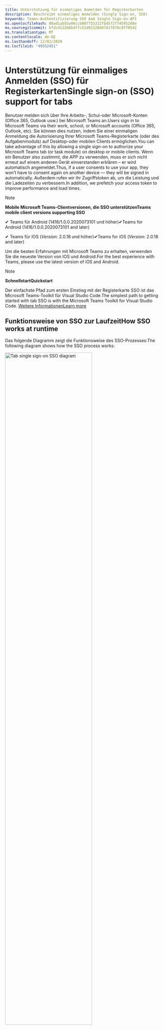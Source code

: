 ```yaml
---
title: Unterstützung für einmaliges Anmelden für Registerkarten
description: Beschreibt einmaliges Anmelden (Single Sign-on, SSO)
keywords: Teams-Authentifizierung SSO Aad Single Sign-on-API
ms.openlocfilehash: 08ad1ab55a06ccb887755322fbd572f745952d8e
ms.sourcegitcommit: bfdcd122b6b4ffc52d92320d4741f870c07f0542
ms.translationtype: MT
ms.contentlocale: de-DE
ms.lasthandoff: 12/02/2020
ms.locfileid: "49552451"
---
```

# <a name="single-sign-on-sso-support-for-tabs"></a><span data-ttu-id="1cdfc-104">Unterstützung für einmaliges Anmelden (SSO) für Registerkarten</span><span class="sxs-lookup"><span data-stu-id="1cdfc-104">Single sign-on (SSO) support for tabs</span></span>

<span data-ttu-id="1cdfc-105">Benutzer melden sich über Ihre Arbeits-, Schul-oder Microsoft-Konten (Office 365, Outlook usw.) bei Microsoft Teams an.</span><span class="sxs-lookup"><span data-stu-id="1cdfc-105">Users sign in to Microsoft Teams via their work, school, or Microsoft accounts (Office 365, Outlook, etc).</span></span> <span data-ttu-id="1cdfc-106">Sie können dies nutzen, indem Sie einer einmaligen Anmeldung die Autorisierung Ihrer Microsoft Teams-Registerkarte (oder des Aufgabenmoduls) auf Desktop-oder mobilen Clients ermöglichen.</span><span class="sxs-lookup"><span data-stu-id="1cdfc-106">You can take advantage of this by allowing a single sign-on to authorize your Microsoft Teams tab (or task module) on desktop or mobile clients.</span></span> <span data-ttu-id="1cdfc-107">Wenn ein Benutzer also zustimmt, die APP zu verwenden, muss er sich nicht erneut auf einem anderen Gerät einverstanden erklären – er wird automatisch angemeldet.</span><span class="sxs-lookup"><span data-stu-id="1cdfc-107">Thus, if a user consents to use your app, they won’t have to consent again on another device — they will be signed in automatically.</span></span> <span data-ttu-id="1cdfc-108">Außerdem rufen wir ihr Zugriffstoken ab, um die Leistung und die Ladezeiten zu verbessern.</span><span class="sxs-lookup"><span data-stu-id="1cdfc-108">In addition, we prefetch your access token to improve performance and load times.</span></span>

>[!NOTE]
> <span data-ttu-id="1cdfc-109">**Mobile Microsoft Teams-Clientversionen, die SSO unterstützen**</span><span class="sxs-lookup"><span data-stu-id="1cdfc-109">**Teams mobile client versions supporting SSO**</span></span>  
>
> <span data-ttu-id="1cdfc-110">✔ Teams für Android (1416/1.0.0.2020073101 und höher)</span><span class="sxs-lookup"><span data-stu-id="1cdfc-110">✔Teams for Android (1416/1.0.0.2020073101 and later)</span></span>
>
> <span data-ttu-id="1cdfc-111">✔ Teams für IOS (_Version_: 2.0.18 und höher)</span><span class="sxs-lookup"><span data-stu-id="1cdfc-111">✔Teams for iOS (_Version_: 2.0.18 and later)</span></span>  
>
> <span data-ttu-id="1cdfc-112">Um die besten Erfahrungen mit Microsoft Teams zu erhalten, verwenden Sie die neueste Version von IOS und Android.</span><span class="sxs-lookup"><span data-stu-id="1cdfc-112">For the best experience with Teams, please use the latest version of iOS and Android.</span></span>

>[!NOTE]
> <span data-ttu-id="1cdfc-113">**Schnellstart**</span><span class="sxs-lookup"><span data-stu-id="1cdfc-113">**Quickstart**</span></span>  
>
> <span data-ttu-id="1cdfc-114">Der einfachste Pfad zum ersten Einstieg mit der Registerkarte SSO ist das Microsoft Teams-Toolkit für Visual Studio Code.</span><span class="sxs-lookup"><span data-stu-id="1cdfc-114">The simplest path to getting started with tab SSO is with the Microsoft Teams Toolkit for Visual Studio Code.</span></span> [<span data-ttu-id="1cdfc-115">Weitere Informationen</span><span class="sxs-lookup"><span data-stu-id="1cdfc-115">Learn more</span></span>](../../../toolkit/visual-studio-code-tab-sso.md)


## <a name="how-sso-works-at-runtime"></a><span data-ttu-id="1cdfc-116">Funktionsweise von SSO zur Laufzeit</span><span class="sxs-lookup"><span data-stu-id="1cdfc-116">How SSO works at runtime</span></span>

<span data-ttu-id="1cdfc-117">Das folgende Diagramm zeigt die Funktionsweise des SSO-Prozesses:</span><span class="sxs-lookup"><span data-stu-id="1cdfc-117">The following diagram shows how the SSO process works:</span></span>

<!-- markdownlint-disable MD033 -->
<img src="~/assets/images/tabs/tabs-sso-diagram.png" alt="Tab single sign-on SSO diagram" width="75%"/>

1. <span data-ttu-id="1cdfc-118">Auf der Registerkarte wird ein JavaScript-Aufruf ausgeführt `getAuthToken()` .</span><span class="sxs-lookup"><span data-stu-id="1cdfc-118">In the tab, a JavaScript call is made to `getAuthToken()`.</span></span> <span data-ttu-id="1cdfc-119">Dadurch wird Microsoft Teams mitgeteilt, ein Authentifizierungstoken für die Registerkarten Anwendung zu erhalten.</span><span class="sxs-lookup"><span data-stu-id="1cdfc-119">This tells Teams to obtain an authentication token for the tab application.</span></span>
2. <span data-ttu-id="1cdfc-120">Wenn der aktuelle Benutzer die Tab-Anwendung zum ersten Mal verwendet hat, wird eine Anforderungs Aufforderung zur Zustimmung (sofern Zustimmung erforderlich ist) oder zur Behandlung der Step-up-Authentifizierung (beispielsweise zweistufige Authentifizierung) angezeigt.</span><span class="sxs-lookup"><span data-stu-id="1cdfc-120">If this is the first time the current user has used your tab application, there will be a request prompt to consent (if consent is required) or to handle step-up authentication (such as two-factor authentication).</span></span>
3. <span data-ttu-id="1cdfc-121">Teams fordert das Registerkarten-Anwendungs Token vom Azure AD Endpunkt für den aktuellen Benutzer an.</span><span class="sxs-lookup"><span data-stu-id="1cdfc-121">Teams requests the tab application token from the Azure AD endpoint for the current user.</span></span>
4. <span data-ttu-id="1cdfc-122">Azure AD sendet das Registerkarten-Anwendungs Token an die Teams-Anwendung.</span><span class="sxs-lookup"><span data-stu-id="1cdfc-122">Azure AD sends the tab application token to the Teams application.</span></span>
5. <span data-ttu-id="1cdfc-123">Teams sendet das Registerkarten-Anwendungs Token als Teil des result-Objekts, das vom Aufruf zurückgegeben wird, an die Registerkarte `getAuthToken()` .</span><span class="sxs-lookup"><span data-stu-id="1cdfc-123">Teams sends the tab application token to the tab as part of the result object returned by the `getAuthToken()` call.</span></span>
6. <span data-ttu-id="1cdfc-124">Das Token wird in der Tab-Anwendung über JavaScript analysiert, um die benötigten Informationen wie die e-Mail-Adresse des Benutzers zu extrahieren.</span><span class="sxs-lookup"><span data-stu-id="1cdfc-124">The token will be parsed in the tab application, via JavaScript, to extract the needed information, such as the user's email address.</span></span>

> [!NOTE]
> <span data-ttu-id="1cdfc-125">Die `getAuthToken()` gilt nur für Zustimmung zu einer begrenzten Gruppe von APIs auf Benutzerebene (e-Mail, Profil, offline_access und OpenID) und nicht für weitere Microsoft Graph-Bereiche wie `User.Read` oder `Mail.Read` .</span><span class="sxs-lookup"><span data-stu-id="1cdfc-125">The `getAuthToken()` is only valid for consenting to a limited set of user-level APIs — email, profile, offline_access and OpenId — and not for further Microsoft Graph scopes such as `User.Read` or `Mail.Read`.</span></span> <span data-ttu-id="1cdfc-126">In unserem Abschnitt am Ende dieses Dokuments finden Sie Empfohlene Problemumgehungen, wenn Sie [zusätzliche Diagrammbereiche](#apps-that-require-additional-microsoft-graph-scopes)benötigen.</span><span class="sxs-lookup"><span data-stu-id="1cdfc-126">See our section at the end of this document for suggested workarounds if you require [additional Graph scopes](#apps-that-require-additional-microsoft-graph-scopes).</span></span>

<span data-ttu-id="1cdfc-127">Die SSO-API funktioniert auch in [Aufgaben Modulen](../../../task-modules-and-cards/what-are-task-modules.md) , in denen Webinhalte eingebettet werden.</span><span class="sxs-lookup"><span data-stu-id="1cdfc-127">The SSO API will also work in [Task Modules](../../../task-modules-and-cards/what-are-task-modules.md) that embed web content.</span></span>

## <a name="develop-an-sso-microsoft-teams-tab"></a><span data-ttu-id="1cdfc-128">Entwickeln einer SSO-Microsoft Teams-Registerkarte</span><span class="sxs-lookup"><span data-stu-id="1cdfc-128">Develop an SSO Microsoft Teams tab</span></span>

<span data-ttu-id="1cdfc-129">In diesem Abschnitt werden die Aufgaben im Zusammenhang mit dem Erstellen einer Registerkarte Teams beschrieben, die SSO verwendet.</span><span class="sxs-lookup"><span data-stu-id="1cdfc-129">This section describes the tasks involved in creating a Teams tab that uses SSO.</span></span> <span data-ttu-id="1cdfc-130">Diese Aufgaben werden hier beschrieben, sind sprach-und Framework-Agnostiker.</span><span class="sxs-lookup"><span data-stu-id="1cdfc-130">These tasks are described here are language- and framework-agnostic.</span></span>

### <a name="1-create-your-azure-active-directory-azure-ad-application"></a><span data-ttu-id="1cdfc-131">1. Erstellen Ihrer Azure Active Directory (Azure AD)-Anwendung</span><span class="sxs-lookup"><span data-stu-id="1cdfc-131">1. Create your Azure Active Directory (Azure AD) application</span></span>

#### <a name="registering-your-application-in-theazure-ad-portal-overview"></a><span data-ttu-id="1cdfc-132">Registrieren der Anwendung in der Übersicht über das[Azure AD Portal](https://azure.microsoft.com/features/azure-portal/) :</span><span class="sxs-lookup"><span data-stu-id="1cdfc-132">Registering your application in the[Azure AD portal](https://azure.microsoft.com/features/azure-portal/) overview:</span></span>

1. <span data-ttu-id="1cdfc-133">Rufen Sie Ihre [Azure AD-Anwendungs-ID](/azure/active-directory/develop/howto-create-service-principal-portal#get-values-for-signing-in)ab.</span><span class="sxs-lookup"><span data-stu-id="1cdfc-133">Get your [Azure AD Application ID](/azure/active-directory/develop/howto-create-service-principal-portal#get-values-for-signing-in).</span></span>
2. <span data-ttu-id="1cdfc-134">Geben Sie die Berechtigungen an, die Ihre Anwendung für den Azure AD-Endpunkt und optional für Microsoft Graph benötigt.</span><span class="sxs-lookup"><span data-stu-id="1cdfc-134">Specify the permissions that your application needs for the Azure AD endpoint and, optionally, Microsoft Graph.</span></span>
3. <span data-ttu-id="1cdfc-135">[Erteilen von Berechtigungen](/azure/active-directory/develop/howto-create-service-principal-portal#configure-access-policies-on-resources) für Desktop-, Webanwendungen und Mobile Microsoft Teams-Anwendungen</span><span class="sxs-lookup"><span data-stu-id="1cdfc-135">[Grant permissions](/azure/active-directory/develop/howto-create-service-principal-portal#configure-access-policies-on-resources) for Teams desktop, web, and mobile applications.</span></span>
4. <span data-ttu-id="1cdfc-136">Vorautorisieren von Teams durch Auswählen der Schaltfläche **Bereich hinzufügen** und Eingeben des `access_as_user` **Bereichsnamens** in das geöffnete Fenster.</span><span class="sxs-lookup"><span data-stu-id="1cdfc-136">Pre-authorize Teams by selecting the **Add a scope** button and in the panel that opens, enter `access_as_user` as the **Scope name**.</span></span>

> [!NOTE]
> <span data-ttu-id="1cdfc-137">Es gibt einige wichtige Einschränkungen, die Sie beachten sollten:</span><span class="sxs-lookup"><span data-stu-id="1cdfc-137">There are some important restrictions you should be aware of:</span></span>
>
> * <span data-ttu-id="1cdfc-138">Wir unterstützen nur die Microsoft Graph-API-Berechtigungen auf Benutzerebene, also e-Mail, Profil, offline_access, OpenID.</span><span class="sxs-lookup"><span data-stu-id="1cdfc-138">We only support user-level Microsoft Graph API permissions, i.e., email, profile, offline_access, OpenId.</span></span> <span data-ttu-id="1cdfc-139">Wenn Sie Zugriff auf andere Microsoft Graph-Bereiche (wie `User.Read` oder) benötigen `Mail.Read` , lesen Sie unsere [empfohlene Problemumgehung](#apps-that-require-additional-microsoft-graph-scopes) am Ende dieser Dokumentation.</span><span class="sxs-lookup"><span data-stu-id="1cdfc-139">If you need access to other Microsoft Graph scopes (such as `User.Read` or `Mail.Read`), see our [recommended workaround](#apps-that-require-additional-microsoft-graph-scopes) at the end of this documentation.</span></span>
> * <span data-ttu-id="1cdfc-140">Es ist wichtig, dass der Domänenname Ihrer Anwendung mit dem Domänennamen identisch ist, den Sie für Ihre Azure AD Anwendung registriert haben.</span><span class="sxs-lookup"><span data-stu-id="1cdfc-140">It's important that your application's domain name is the same as the domain name you've registering for your Azure AD application.</span></span>
> * <span data-ttu-id="1cdfc-141">Wir unterstützen derzeit nicht mehrere Domänen pro app.</span><span class="sxs-lookup"><span data-stu-id="1cdfc-141">We don't currently support multiple domains per app.</span></span>
> * <span data-ttu-id="1cdfc-142">Anwendungen, die die Domäne verwenden, werden nicht unterstützt, `azurewebsites.net` da dies zu häufig ist und möglicherweise ein Sicherheitsrisiko darstellt.</span><span class="sxs-lookup"><span data-stu-id="1cdfc-142">We don't support applications that use the `azurewebsites.net` domain because it is too common and may be a security risk.</span></span> <span data-ttu-id="1cdfc-143">Wir versuchen jedoch aktiv, diese Einschränkung zu entfernen.</span><span class="sxs-lookup"><span data-stu-id="1cdfc-143">However, we're actively seeking to remove this restriction.</span></span>

#### <a name="registering-your-app-through-the-azure-active-directory-portal-in-depth"></a><span data-ttu-id="1cdfc-144">Ausführliches Registrieren Ihrer APP über das Azure Active Directory-Portal:</span><span class="sxs-lookup"><span data-stu-id="1cdfc-144">Registering your app through the Azure Active Directory portal in-depth:</span></span>

1. <span data-ttu-id="1cdfc-145">Registrieren Sie eine neue Anwendung im Portal [Azure Active Directory – App-Registrierung](https://go.microsoft.com/fwlink/?linkid=2083908) .</span><span class="sxs-lookup"><span data-stu-id="1cdfc-145">Register a new application in the [Azure Active Directory – App Registrations](https://go.microsoft.com/fwlink/?linkid=2083908) portal.</span></span>
2. <span data-ttu-id="1cdfc-146">Wählen Sie **neue Registrierung** aus, und legen Sie auf der *Seite Anwendung registrieren* folgende Werte fest:</span><span class="sxs-lookup"><span data-stu-id="1cdfc-146">Select **New Registration** and on the *register an application page*, set following values:</span></span>
    * <span data-ttu-id="1cdfc-147">Legen Sie den **Namen** auf Ihren APP-Namen fest.</span><span class="sxs-lookup"><span data-stu-id="1cdfc-147">Set **name** to your app name.</span></span>
    * <span data-ttu-id="1cdfc-148">Wählen Sie die **unterstützten Kontotypen** (jeder Kontotyp ist funktionsfähig) ¹</span><span class="sxs-lookup"><span data-stu-id="1cdfc-148">Choose the **supported account types** (any account type will work) ¹</span></span>
    * <span data-ttu-id="1cdfc-149">Lassen Sie **URI umleiten** leer.</span><span class="sxs-lookup"><span data-stu-id="1cdfc-149">Leave **Redirect URI** empty.</span></span>
    * <span data-ttu-id="1cdfc-150">Wählen Sie **Registrieren** aus.</span><span class="sxs-lookup"><span data-stu-id="1cdfc-150">Choose **Register**.</span></span>
3. <span data-ttu-id="1cdfc-151">Kopieren und speichern Sie auf der Übersichtsseite die **Anwendungs-ID (Client)**.</span><span class="sxs-lookup"><span data-stu-id="1cdfc-151">On the overview page, copy and save the **Application (client) ID**.</span></span> <span data-ttu-id="1cdfc-152">Sie benötigen Sie später beim Aktualisieren des Teams-Anwendungsmanifests.</span><span class="sxs-lookup"><span data-stu-id="1cdfc-152">You’ll need it later when updating your Teams application manifest.</span></span>
4. <span data-ttu-id="1cdfc-153">Wählen Sie unter **Verwalten** die Option **Eine API verfügbar machen** aus.</span><span class="sxs-lookup"><span data-stu-id="1cdfc-153">Under **Manage**, select **Expose an API**.</span></span> 
5. <span data-ttu-id="1cdfc-154">Wählen Sie den Link **festlegen** aus, um den Anwendungs-ID-URI in Form von zu generieren `api://{AppID}` .</span><span class="sxs-lookup"><span data-stu-id="1cdfc-154">Select the **Set** link to generate the Application ID URI in the form of `api://{AppID}`.</span></span> <span data-ttu-id="1cdfc-155">Fügen Sie den vollqualifizierten Domänennamen zwischen den doppelten Schrägstrichen und der GUID (mit einem Schrägstrich "/" am Ende hinzugefügt) ein.</span><span class="sxs-lookup"><span data-stu-id="1cdfc-155">Insert your fully qualified domain name (with a forward slash "/" appended to the end) between the double forward slashes and the GUID.</span></span> <span data-ttu-id="1cdfc-156">Die gesamte ID sollte die Form haben: `api://fully-qualified-domain-name.com/{AppID}` ²</span><span class="sxs-lookup"><span data-stu-id="1cdfc-156">The entire ID should have the form of: `api://fully-qualified-domain-name.com/{AppID}` ²</span></span>
    * <span data-ttu-id="1cdfc-157">Ex: `api://subdomain.example.com/00000000-0000-0000-0000-000000000000` .</span><span class="sxs-lookup"><span data-stu-id="1cdfc-157">ex: `api://subdomain.example.com/00000000-0000-0000-0000-000000000000`.</span></span>
    
    <span data-ttu-id="1cdfc-158">Der vollqualifizierte Domänenname ist der lesbare Domänenname, von dem Ihre APP bedient wird.</span><span class="sxs-lookup"><span data-stu-id="1cdfc-158">The fully qualified domain name is the human readable domain name from which your app is served.</span></span> <span data-ttu-id="1cdfc-159">Wenn Sie einen Tunnel Dienst wie ngrok verwenden, müssen Sie diesen Wert aktualisieren, sobald sich Ihre ngrok-Unterdomäne ändert.</span><span class="sxs-lookup"><span data-stu-id="1cdfc-159">If you are using a tunneling service such as ngrok, you will need to update     this value whenever your ngrok subdomain changes.</span></span> 
6. <span data-ttu-id="1cdfc-160">Wählen Sie die Schaltfläche **Bereich hinzufügen** aus.</span><span class="sxs-lookup"><span data-stu-id="1cdfc-160">Select the **Add a scope** button.</span></span> <span data-ttu-id="1cdfc-161">Geben Sie im Bereich, der geöffnet wird, `access_as_user` für **Bereichsname** ein.</span><span class="sxs-lookup"><span data-stu-id="1cdfc-161">In the panel that opens, enter `access_as_user` as the **Scope name**.</span></span>
7. <span data-ttu-id="1cdfc-162">Legen Sie fest **, wer einwilligen kann.**`Admins and users`</span><span class="sxs-lookup"><span data-stu-id="1cdfc-162">Set **Who can consent?** to `Admins and users`</span></span>
8. <span data-ttu-id="1cdfc-163">Füllen Sie die Felder für die Konfiguration der Administrator-und Benutzer Zustimmungs Ansagen mit Werten aus, die für den Bereich geeignet sind `access_as_user` :</span><span class="sxs-lookup"><span data-stu-id="1cdfc-163">Fill in the fields for configuring the admin and user consent prompts with values that are appropriate for the `access_as_user` scope:</span></span>
    * <span data-ttu-id="1cdfc-164">**Titel der Administrator Zustimmung:** Teams können auf das Profil des Benutzers zugreifen.</span><span class="sxs-lookup"><span data-stu-id="1cdfc-164">**Admin consent title:** Teams can access the user’s profile.</span></span>
    * <span data-ttu-id="1cdfc-165">**Administrator-Zustimmungs Beschreibung**: ermöglicht Teams das Aufrufen der webapin der App als aktueller Benutzer.</span><span class="sxs-lookup"><span data-stu-id="1cdfc-165">**Admin consent description**: Allows Teams to call the app’s web APIs as the current user.</span></span>
    * <span data-ttu-id="1cdfc-166">**Benutzer Zustimmungs Titel**: Teams können auf das Benutzerprofil zugreifen und Anforderungen im Namen des Benutzers stellen.</span><span class="sxs-lookup"><span data-stu-id="1cdfc-166">**User consent title**: Teams can access the user profile and make requests on the user's behalf.</span></span>
    * <span data-ttu-id="1cdfc-167">**Beschreibung der Benutzer Zustimmung:** Aktivieren Sie Teams, um APIs dieser APP mit denselben Rechten wie der Benutzer aufzurufen.</span><span class="sxs-lookup"><span data-stu-id="1cdfc-167">**User consent description:** Enable Teams to call this app’s APIs with the same rights as the user.</span></span>
9. <span data-ttu-id="1cdfc-168">Sicherstellen, dass der **Status** auf " **aktiviert** " festgelegt ist</span><span class="sxs-lookup"><span data-stu-id="1cdfc-168">Ensure that **State** is set to **Enabled**</span></span>
10. <span data-ttu-id="1cdfc-169">Wählen Sie die Schaltfläche **Bereich hinzufügen** aus, um zu speichern</span><span class="sxs-lookup"><span data-stu-id="1cdfc-169">Select the **Add scope** button to save</span></span> 
    * <span data-ttu-id="1cdfc-170">Der Domänenteil des **Bereichsnamens** , der direkt unterhalb des Textfelds angezeigt wird, sollte automatisch mit dem im vorherigen Schritt festgelegten **Anwendungs-ID** -URI übereinstimmen, wobei der Wert am `/access_as_user` Ende angefügt ist:</span><span class="sxs-lookup"><span data-stu-id="1cdfc-170">The domain part of the **Scope name** displayed just below the text field should automatically match the **Application ID** URI set in the previous step, with `/access_as_user` appended to the end:</span></span>
        * `api://subdomain.example.com/00000000-0000-0000-0000-000000000000/access_as_user`
11. <span data-ttu-id="1cdfc-171">Identifizieren Sie im Abschnitt **autorisierte Clientanwendungen** die Anwendungen, die Sie für die Webanwendung Ihrer APP autorisieren möchten.</span><span class="sxs-lookup"><span data-stu-id="1cdfc-171">In the **Authorized client applications** section, identify the applications that you want to authorize for your app’s web application.</span></span> <span data-ttu-id="1cdfc-172">Wählen Sie *Clientanwendung hinzufügen* aus.</span><span class="sxs-lookup"><span data-stu-id="1cdfc-172">Select *Add a client application*.</span></span> <span data-ttu-id="1cdfc-173">Geben Sie die folgenden Client-IDs ein, und wählen Sie den autorisierten Bereich aus, den Sie im vorherigen Schritt erstellt haben:</span><span class="sxs-lookup"><span data-stu-id="1cdfc-173">Enter each of the following client IDs and select the authorized scope you created in the previous step:</span></span>
    * <span data-ttu-id="1cdfc-174">`1fec8e78-bce4-4aaf-ab1b-5451cc387264` (Mobile Teams/Desktopanwendung)</span><span class="sxs-lookup"><span data-stu-id="1cdfc-174">`1fec8e78-bce4-4aaf-ab1b-5451cc387264` (Teams mobile/desktop application)</span></span>
    * <span data-ttu-id="1cdfc-175">`5e3ce6c0-2b1f-4285-8d4b-75ee78787346` (Microsoft Teams-Webanwendung)</span><span class="sxs-lookup"><span data-stu-id="1cdfc-175">`5e3ce6c0-2b1f-4285-8d4b-75ee78787346` (Teams web application)</span></span>
12. <span data-ttu-id="1cdfc-176">Navigieren Sie zu **API-Berechtigungen**.</span><span class="sxs-lookup"><span data-stu-id="1cdfc-176">Navigate to **API Permissions**.</span></span> <span data-ttu-id="1cdfc-177">Wählen Sie *Add a permission*  >  *Microsoft Graph*  >  *Delegierte Berechtigungen* aus, und fügen Sie dann die folgenden Berechtigungen von der Microsoft Graph-API hinzu:</span><span class="sxs-lookup"><span data-stu-id="1cdfc-177">Select *Add a permission* > *Microsoft Graph* > *Delegated permissions*, then add the following permissions from Microsoft Graph API:</span></span>
    * <span data-ttu-id="1cdfc-178">User. Read (standardmäßig aktiviert)</span><span class="sxs-lookup"><span data-stu-id="1cdfc-178">User.Read (enabled by default)</span></span>
    * <span data-ttu-id="1cdfc-179">email</span><span class="sxs-lookup"><span data-stu-id="1cdfc-179">email</span></span>
    * <span data-ttu-id="1cdfc-180">offline_access</span><span class="sxs-lookup"><span data-stu-id="1cdfc-180">offline_access</span></span>
    * <span data-ttu-id="1cdfc-181">OpenID</span><span class="sxs-lookup"><span data-stu-id="1cdfc-181">OpenId</span></span>
    * <span data-ttu-id="1cdfc-182">Profil</span><span class="sxs-lookup"><span data-stu-id="1cdfc-182">profile</span></span>

13. <span data-ttu-id="1cdfc-183">Navigieren zur **Authentifizierung**</span><span class="sxs-lookup"><span data-stu-id="1cdfc-183">Navigate to **Authentication**</span></span>

    <span data-ttu-id="1cdfc-184">Wenn der IT-Administrator keine Zustimmung für eine APP erteilt wurde, müssen die Benutzer die Zustimmung erteilen, wenn Sie die APP zum ersten Mal verwenden.</span><span class="sxs-lookup"><span data-stu-id="1cdfc-184">If an app hasn't been granted IT admin consent, users will have to provide consent the first time they use an app.</span></span>

    <span data-ttu-id="1cdfc-185">Festlegen eines Umleitungs-URI:</span><span class="sxs-lookup"><span data-stu-id="1cdfc-185">Set a redirect URI:</span></span>
    * <span data-ttu-id="1cdfc-186">Wählen Sie **Plattform hinzufügen** aus.</span><span class="sxs-lookup"><span data-stu-id="1cdfc-186">Select **Add a platform**.</span></span>
    * <span data-ttu-id="1cdfc-187">Wählen Sie **Internet** aus.</span><span class="sxs-lookup"><span data-stu-id="1cdfc-187">Select **web**.</span></span>
    * <span data-ttu-id="1cdfc-188">Geben Sie den **Umleitungs-URI** für Ihre APP ein.</span><span class="sxs-lookup"><span data-stu-id="1cdfc-188">Enter the **redirect URI** for your app.</span></span> <span data-ttu-id="1cdfc-189">Dies ist die Seite, auf der der Benutzer durch einen erfolgreichen impliziten Grant-Fluss umgeleitet wird.</span><span class="sxs-lookup"><span data-stu-id="1cdfc-189">This will be the page where a successful implicit grant flow will redirect the user.</span></span> <span data-ttu-id="1cdfc-190">Dabei handelt es sich um denselben vollqualifizierten Domänennamen, den Sie in Schritt 5 eingegeben haben, gefolgt von der API-Route, auf der eine Authentifizierungsantwort gesendet werden soll.</span><span class="sxs-lookup"><span data-stu-id="1cdfc-190">This will be same fully qualified domain name that you entered in step 5 followed by the API route where a authentication response should be sent.</span></span> <span data-ttu-id="1cdfc-191">Wenn Sie eines der Microsoft Teams-Beispiele befolgen, wird Folgendes verwendet: `https://subdomain.example.com/auth-end`</span><span class="sxs-lookup"><span data-stu-id="1cdfc-191">If you are following any of the Teams samples, this will be: `https://subdomain.example.com/auth-end`</span></span>

    <span data-ttu-id="1cdfc-192">Aktivieren Sie als nächstes implizite Gewährung, indem Sie die folgenden Felder überprüfen:</span><span class="sxs-lookup"><span data-stu-id="1cdfc-192">Next, enable implicit grant by checking the following boxes:</span></span>  
    <span data-ttu-id="1cdfc-193">✔-ID-Token</span><span class="sxs-lookup"><span data-stu-id="1cdfc-193">✔ ID Token</span></span>  
    <span data-ttu-id="1cdfc-194">✔ Zugriffs Token</span><span class="sxs-lookup"><span data-stu-id="1cdfc-194">✔ Access Token</span></span>  
    
<span data-ttu-id="1cdfc-195">Herzlichen Glückwunsch!</span><span class="sxs-lookup"><span data-stu-id="1cdfc-195">Congratulations!</span></span> <span data-ttu-id="1cdfc-196">Sie haben die Voraussetzungen für die APP-Registrierung abgeschlossen, um mit ihrer Tab-SSO-App fortzufahren.</span><span class="sxs-lookup"><span data-stu-id="1cdfc-196">You have completed the app registration prerequisites to proceed with your tab SSO app.</span></span>     

> [!NOTE]
>
> * <span data-ttu-id="1cdfc-197">¹ Wenn Ihre Azure AD-App in einem Mandanten registriert ist, _in dem Sie_ eine Authentifizierungsanforderung in Microsoft Teams stellen, wird der Benutzer nicht zur Zustimmung aufgefordert und erhält sofort ein Zugriffstoken.</span><span class="sxs-lookup"><span data-stu-id="1cdfc-197">¹ If your Azure AD app is registered in the _same_ tenant where you're making an authentication request in Teams, the user won't be asked to consent and will be granted an access token right away.</span></span> <span data-ttu-id="1cdfc-198">Benutzer müssen diesen Berechtigungen nur zustimmen, wenn die Azure AD-App in einem anderen Mandanten registriert ist.</span><span class="sxs-lookup"><span data-stu-id="1cdfc-198">Users only need to consent to these permissions if the Azure AD app is registered in a different tenant.</span></span>
> * <span data-ttu-id="1cdfc-199">² Wenn Sie eine Fehlermeldung erhalten, dass die Domäne bereits im Besitz ist und Sie der Besitzer sind, führen Sie das Verfahren unter [Schnellstart: Hinzufügen eines benutzerdefinierten Domänennamens zu Azure Active Directory](/azure/active-directory/fundamentals/add-custom-domain) aus, um die Domäne zu registrieren, und wiederholen Sie dann Schritt 5 oben.</span><span class="sxs-lookup"><span data-stu-id="1cdfc-199">² If you get an error stating that the domain is already owned and you are the owner, follow the procedure at [Quickstart: Add a custom domain name to Azure Active Directory](/azure/active-directory/fundamentals/add-custom-domain) to register the domain, and then repeat step 5, above.</span></span> <span data-ttu-id="1cdfc-200">(Dieser Fehler kann auch auftreten, wenn Sie nicht mit Administratoranmeldeinformationen im Office 365 Mandanten angemeldet sind).</span><span class="sxs-lookup"><span data-stu-id="1cdfc-200">(This error can also occur if you aren't signed in with Admin credentials in the Office 365 tenancy).</span></span>
> * <span data-ttu-id="1cdfc-201">Wenn Sie den UPN (Benutzerprinzipal Name) nicht im zurückgegebenen Zugriffstoken empfangen, können Sie ihn als [optionalen Anspruch](https://docs.microsoft.com/azure/active-directory/develop/active-directory-optional-claims) in Azure AD hinzufügen.</span><span class="sxs-lookup"><span data-stu-id="1cdfc-201">If you are not receiving the UPN (User Principal Name) in the returned access token, you can add it as an [optional claim](https://docs.microsoft.com/azure/active-directory/develop/active-directory-optional-claims) in Azure AD.</span></span>

### <a name="2-update-your-microsoft-teams-application-manifest"></a><span data-ttu-id="1cdfc-202">2. Aktualisieren des Microsoft Teams-Anwendungsmanifests</span><span class="sxs-lookup"><span data-stu-id="1cdfc-202">2. Update your Microsoft Teams application manifest</span></span>

<span data-ttu-id="1cdfc-203">Fügen Sie Ihrem Microsoft Teams-Manifest neue Eigenschaften hinzu:</span><span class="sxs-lookup"><span data-stu-id="1cdfc-203">Add new properties to your Microsoft Teams manifest:</span></span>

* <span data-ttu-id="1cdfc-204">**WebApplicationInfo** -das übergeordnete Element der folgenden Elemente:</span><span class="sxs-lookup"><span data-stu-id="1cdfc-204">**WebApplicationInfo** - The parent of the following elements:</span></span>

> [!div class="checklist"]
> * <span data-ttu-id="1cdfc-205">**ID** – die Client-ID der Anwendung.</span><span class="sxs-lookup"><span data-stu-id="1cdfc-205">**id** - The client ID of the application.</span></span> <span data-ttu-id="1cdfc-206">Dies ist die Anwendungs-ID, die Sie im Rahmen der Registrierung der Anwendung mit Azure AD erhalten haben.</span><span class="sxs-lookup"><span data-stu-id="1cdfc-206">This is the application ID that you obtained as part of registering the application with Azure AD.</span></span>
>* <span data-ttu-id="1cdfc-207">**Resource** – die Domäne und Unterdomäne Ihrer Anwendung.</span><span class="sxs-lookup"><span data-stu-id="1cdfc-207">**resource** - The domain and subdomain of your application.</span></span> <span data-ttu-id="1cdfc-208">Hierbei handelt es sich um denselben URI (einschließlich des `api://` Protokolls), den Sie bei der Erstellung Ihres `scope` in Schritt 6 oben registriert haben.</span><span class="sxs-lookup"><span data-stu-id="1cdfc-208">This is the same URI (including the `api://` protocol) that you registered when creating your `scope` in step 6 above.</span></span> <span data-ttu-id="1cdfc-209">Sie sollten den `access_as_user` Pfad nicht in Ihre Ressource einschließen.</span><span class="sxs-lookup"><span data-stu-id="1cdfc-209">You shouldn't include the `access_as_user` path in your resource.</span></span> <span data-ttu-id="1cdfc-210">Der Domänenteil dieses URIs sollte der Domäne entsprechen, einschließlich aller Unterdomänen, die in den URLs Ihres Teams-Anwendungsmanifests verwendet werden.</span><span class="sxs-lookup"><span data-stu-id="1cdfc-210">The domain part of this URI should match the domain, including any subdomains, used in the URLs of your Teams application manifest.</span></span>

```json
"webApplicationInfo": {
  "id": "00000000-0000-0000-0000-000000000000",
  "resource": "api://subdomain.example.com/00000000-0000-0000-0000-000000000000"
}
```

> [!NOTE]
>
>* <span data-ttu-id="1cdfc-211">Die Ressource für eine Aad-APP ist in der Regel der Stamm der Website-URL und der Anwendungs-ID (beispielsweise `api://subdomain.example.com/00000000-0000-0000-0000-000000000000` ).</span><span class="sxs-lookup"><span data-stu-id="1cdfc-211">The resource for an AAD app will usually be the root of its site URL and the appID (e.g. `api://subdomain.example.com/00000000-0000-0000-0000-000000000000`).</span></span> <span data-ttu-id="1cdfc-212">Dieser Wert wird auch verwendet, um sicherzustellen, dass Ihre Anforderung aus derselben Domäne stammt.</span><span class="sxs-lookup"><span data-stu-id="1cdfc-212">We also use this value to ensure your request is coming from the same domain.</span></span> <span data-ttu-id="1cdfc-213">Stellen Sie daher sicher, dass `contentURL` auf der Registerkarte für Ihre Registerkarten dieselben Domänen wie die Ressourceneigenschaft verwendet werden.</span><span class="sxs-lookup"><span data-stu-id="1cdfc-213">Therefore, make sure that the `contentURL` for your tab uses the same domains as your resource property.</span></span>
>* <span data-ttu-id="1cdfc-214">Sie müssen manifestVersion Version 1,5 oder höher verwenden, um das `webApplicationInfo` Feld zu implementieren.</span><span class="sxs-lookup"><span data-stu-id="1cdfc-214">You need to use manifest version 1.5 or higher to implement the `webApplicationInfo` field.</span></span>

### <a name="3-get-an-authentication-token-from-your-client-side-code"></a><span data-ttu-id="1cdfc-215">3. Abrufen eines Authentifizierungstokens von Ihrem clientseitigen Code</span><span class="sxs-lookup"><span data-stu-id="1cdfc-215">3. Get an authentication token from your client-side code</span></span>

<span data-ttu-id="1cdfc-216">Hier sehen Sie, wie die Authentifizierungs-API aussieht:</span><span class="sxs-lookup"><span data-stu-id="1cdfc-216">Here's what the authentication API looks like:</span></span>

```javascript
var authTokenRequest = {
  successCallback: function(result) { console.log("Success: " + result); },
  failureCallback: function(error) { console.log("Failure: " + error); }
};
microsoftTeams.authentication.getAuthToken(authTokenRequest);
```

<span data-ttu-id="1cdfc-217">Wenn Sie anrufen `getAuthToken` und zusätzliche Benutzer Zustimmung erforderlich ist (für Berechtigungen auf Benutzerebene), wird dem Benutzer ein Dialogfeld angezeigt, in dem Sie ermutigt werden, zusätzliche Zustimmung zu gewähren.</span><span class="sxs-lookup"><span data-stu-id="1cdfc-217">When you call `getAuthToken` - and additional user consent is required (for user-level permissions) - we will show a dialog to the user encouraging them to grant additional consent.</span></span> 

<span data-ttu-id="1cdfc-218">Nachdem Sie das Zugriffstoken im success-Rückruf erhalten haben, können Sie das Zugriffstoken decodieren, um die diesem Token zugeordneten Ansprüche anzuzeigen.</span><span class="sxs-lookup"><span data-stu-id="1cdfc-218">Once you've received the access token in the success callback you can decode the access token to view the claims associated with that token.</span></span> <span data-ttu-id="1cdfc-219">(Optional können Sie das Zugriffstoken manuell kopieren/einfügen in ein Tool wie [JWT.IO](https://jwt.io/) , um den Inhalt zu überprüfen).</span><span class="sxs-lookup"><span data-stu-id="1cdfc-219">(Optionally, you can manually copy/paste the access token into a tool such as [JWT.io](https://jwt.io/) to inspect its contents).</span></span> <span data-ttu-id="1cdfc-220">Wenn Sie den UPN (Benutzerprinzipal Name) nicht im zurückgegebenen Zugriffstoken empfangen, können Sie ihn als [optionalen Anspruch](https://docs.microsoft.com/azure/active-directory/develop/active-directory-optional-claims) in Azure AD hinzufügen.</span><span class="sxs-lookup"><span data-stu-id="1cdfc-220">If you are not receiving the UPN (User Principal Name) in the returned access token, you can add it as an [optional claim](https://docs.microsoft.com/azure/active-directory/develop/active-directory-optional-claims) in Azure AD.</span></span>

<p>
    <img src="~/assets/images/tabs/tabs-sso-prompt.png" alt="Tab single sign-on SSO dialog prompt" width="75%"/>
</p>

## <a name="sample-code"></a><span data-ttu-id="1cdfc-221">Beispielcode</span><span class="sxs-lookup"><span data-stu-id="1cdfc-221">Sample code</span></span>

<span data-ttu-id="1cdfc-222">Besuchen Sie unsere Beispielanwendung: [MSTeams Tabs SSO Sample-Nodejs](https://github.com/OfficeDev/msteams-tabs-sso-sample-nodejs)</span><span class="sxs-lookup"><span data-stu-id="1cdfc-222">Visit our sample application: [MSTeams Tabs SSO Sample - Nodejs](https://github.com/OfficeDev/msteams-tabs-sso-sample-nodejs)</span></span>

<span data-ttu-id="1cdfc-223">In der Infodatei wird erklärt, wie Sie Ihre Entwicklungsumgebung einrichten und wie Sie Ihre Anwendung in Azure AD konfigurieren.</span><span class="sxs-lookup"><span data-stu-id="1cdfc-223">The README explains how to set up your development environment and how to configure your application in Azure AD.</span></span> <span data-ttu-id="1cdfc-224">Weitere Informationen zur Strukturierung des Beispiels im [Abschnitt App-Struktur](https://github.com/OfficeDev/msteams-tabs-sso-sample-nodejs#app-structure) finden Sie auch, um sich mit der CodeBase vertraut zu machen.</span><span class="sxs-lookup"><span data-stu-id="1cdfc-224">You can also find further information on how the sample is structured in the [app structure section](https://github.com/OfficeDev/msteams-tabs-sso-sample-nodejs#app-structure) to help familiarize yourself with the codebase.</span></span>

## <a name="known-limitations"></a><span data-ttu-id="1cdfc-225">Bekannte Einschränkungen</span><span class="sxs-lookup"><span data-stu-id="1cdfc-225">Known Limitations</span></span>

### <a name="apps-that-require-additional-microsoft-graph-scopes"></a><span data-ttu-id="1cdfc-226">Apps, die zusätzliche Microsoft Graph-Bereiche erfordern</span><span class="sxs-lookup"><span data-stu-id="1cdfc-226">Apps that require additional Microsoft Graph Scopes</span></span>

<span data-ttu-id="1cdfc-227">Unsere aktuelle Implementierung für SSO erteilt nur Zustimmung für Berechtigungen auf Benutzerebene – e-Mail, Profil, offline_access, OpenID – nicht für andere APIs (wie "User. Read" oder "Mail. Read").</span><span class="sxs-lookup"><span data-stu-id="1cdfc-227">Our current implementation for SSO only grants consent for user-level permissions — email, profile, offline_access, OpenId — not for other APIs (such as User.Read or Mail.Read).</span></span> <span data-ttu-id="1cdfc-228">Wenn Ihre APP weitere Microsoft Graph-Bereiche benötigt, finden Sie hier einige Workarounds für die Aktivierung:</span><span class="sxs-lookup"><span data-stu-id="1cdfc-228">If your app needs further Microsoft Graph scopes, here are some enabling workarounds:</span></span>

#### <a name="tenant-admin-consent"></a><span data-ttu-id="1cdfc-229">Zustimmung des Mandanten Administrators</span><span class="sxs-lookup"><span data-stu-id="1cdfc-229">Tenant Admin Consent</span></span>

<span data-ttu-id="1cdfc-230">Der einfachste Ansatz besteht darin, einen mandantenadministrator zur Vorabgenehmigung im Namen der Organisation zu erhalten.</span><span class="sxs-lookup"><span data-stu-id="1cdfc-230">The simplest approach is to get a tenant admin to pre-consent on behalf of the organization.</span></span> <span data-ttu-id="1cdfc-231">Dies bedeutet, dass Benutzer diesen Bereichen nicht zustimmen müssen und Sie dann frei sein können, die tokenserver-Seite mithilfe [von Azure AD im Auftrag von Flow](/azure/active-directory/develop/v1-oauth2-on-behalf-of-flow)auszutauschen.</span><span class="sxs-lookup"><span data-stu-id="1cdfc-231">This means users won’t have to consent to these scopes and you can then be free to exchange the token server side using Azure AD’s [on-behalf-of flow](/azure/active-directory/develop/v1-oauth2-on-behalf-of-flow).</span></span> <span data-ttu-id="1cdfc-232">Diese Problemumgehung ist für interne Branchenanwendungen akzeptabel, aber möglicherweise nicht ausreichend für Drittanbieterentwickler, die möglicherweise nicht auf mandantenadministrator Genehmigung vertrauen können.</span><span class="sxs-lookup"><span data-stu-id="1cdfc-232">This workaround is acceptable for internal line-of-business applications but may not be enough for third-party developers who may not be able to rely on tenant admin approval.</span></span>

<span data-ttu-id="1cdfc-233">Eine einfache Möglichkeit, im Namen einer Organisation (als mandantenadministrator) einzuwilligen, ist das Besuchen von:</span><span class="sxs-lookup"><span data-stu-id="1cdfc-233">A simple way of consenting on behalf of an organization (as a tenant admin) is to visit:</span></span>

* `https://login.microsoftonline.com/common/adminconsent?client_id=<AAD_App_ID>`

#### <a name="asking-for-additional-consent-using-the-auth-api"></a><span data-ttu-id="1cdfc-234">Bitten um zusätzliche Zustimmung mithilfe der Authentifizierungs-API</span><span class="sxs-lookup"><span data-stu-id="1cdfc-234">Asking for additional consent using the Auth API</span></span>

<span data-ttu-id="1cdfc-235">Ein weiterer Ansatz für das Aufrufen zusätzlicher Microsoft Graph-Bereiche besteht darin, einen Zustimmungs Dialog mit unserem vorhandenen [webbasierten Azure AD Authentifizierungs Ansatz](~/tabs/how-to/authentication/auth-tab-aad.md#navigate-to-the-authorization-page-from-your-popup-page) zu präsentieren, der das Auftauchen eines Azure AD Zustimmungs Dialogs beinhaltet.</span><span class="sxs-lookup"><span data-stu-id="1cdfc-235">Another approach for getting additional Microsoft Graph scopes is to present a consent dialog using our existing [web-based Azure AD authentication approach](~/tabs/how-to/authentication/auth-tab-aad.md#navigate-to-the-authorization-page-from-your-popup-page) which involves popping up an Azure AD consent dialog.</span></span> <span data-ttu-id="1cdfc-236">Es gibt einige bemerkenswerte Ergänzungen:</span><span class="sxs-lookup"><span data-stu-id="1cdfc-236">There are some notable additions:</span></span>

1. <span data-ttu-id="1cdfc-237">Das mit dem abgerufenen Token verwendete `getAuthToken()` muss serverseitig mit Azure AD [im Auftrag von Flow](/azure/active-directory/develop/v2-oauth2-on-behalf-of-flow) ausgetauscht werden, um Zugriff auf diese zusätzlichen Microsoft Graph-APIs zu erhalten.</span><span class="sxs-lookup"><span data-stu-id="1cdfc-237">The token retrieved using `getAuthToken()` needs to be exchanged server-side using Azure AD [on-behalf-of flow](/azure/active-directory/develop/v2-oauth2-on-behalf-of-flow) to get access to those additional Microsoft Graph APIs.</span></span>
    * <span data-ttu-id="1cdfc-238">Stellen Sie sicher, dass Sie den Microsoft Graph-Endpunkt v2 für diesen Exchange verwenden.</span><span class="sxs-lookup"><span data-stu-id="1cdfc-238">Be sure to use the v2 Microsoft Graph endpoint for this exchange</span></span>
2. <span data-ttu-id="1cdfc-239">Wenn der Exchange-Fehler auftritt, gibt Azure AD eine ungültige Grant-Ausnahme zurück.</span><span class="sxs-lookup"><span data-stu-id="1cdfc-239">If the exchange fails, Azure AD will return an invalid grant exception.</span></span> <span data-ttu-id="1cdfc-240">Normalerweise gibt es eine von zwei Fehlermeldungen: `invalid_grant` oder `interaction_required`</span><span class="sxs-lookup"><span data-stu-id="1cdfc-240">There are usually one of two error messages: `invalid_grant` or `interaction_required`</span></span>
3. <span data-ttu-id="1cdfc-241">Wenn der Exchange-Fehler auftritt, müssen Sie um zusätzliche Zustimmung bitten.</span><span class="sxs-lookup"><span data-stu-id="1cdfc-241">When the exchange fails, then you need to ask for additional consent.</span></span> <span data-ttu-id="1cdfc-242">Es wird empfohlen, einige Benutzeroberflächen anzuzeigen, in denen der Benutzer aufgefordert wird, zusätzliche Zustimmung zu erteilen.</span><span class="sxs-lookup"><span data-stu-id="1cdfc-242">We recommend showing some UI asking the user to grant additional consent.</span></span> <span data-ttu-id="1cdfc-243">Diese Benutzeroberfläche sollte eine Schaltfläche enthalten, mit der ein Azure AD Zustimmungsdialogfeld mithilfe unserer [Azure AD-Authentifizierungs-API](~/concepts/authentication/auth-silent-aad.md)ausgelöst wird.</span><span class="sxs-lookup"><span data-stu-id="1cdfc-243">This UI should include a button that triggers an Azure AD consent dialog using our [Azure AD authentication API](~/concepts/authentication/auth-silent-aad.md).</span></span>
4. <span data-ttu-id="1cdfc-244">Wenn Sie eine zusätzliche Zustimmung von Azure AD anfordern, müssen Sie den `prompt=consent` [Abfrage-String-Parameter](~/tabs/how-to/authentication/auth-silent-aad.md#get-the-user-context) in Azure AD einbeziehen, andernfalls wird Azure AD nicht nach den zusätzlichen Bereichen gefragt.</span><span class="sxs-lookup"><span data-stu-id="1cdfc-244">When asking for additional consent from Azure AD, you need to include `prompt=consent` in your [query-string-parameter](~/tabs/how-to/authentication/auth-silent-aad.md#get-the-user-context) to Azure AD otherwise Azure AD will not ask for the additional scopes.</span></span>
    * <span data-ttu-id="1cdfc-245">Statt: `?scope={scopes}`</span><span class="sxs-lookup"><span data-stu-id="1cdfc-245">Instead of: `?scope={scopes}`</span></span>
    * <span data-ttu-id="1cdfc-246">Verwenden Sie Folgendes: `?prompt=consent&scope={scopes}`</span><span class="sxs-lookup"><span data-stu-id="1cdfc-246">Use this: `?prompt=consent&scope={scopes}`</span></span>
    * <span data-ttu-id="1cdfc-247">Stellen Sie sicher, dass `{scopes}` alle Bereiche eingeschlossen sind, für die Sie den Benutzer auffordern (z. b.: Mail. Read oder User. Read).</span><span class="sxs-lookup"><span data-stu-id="1cdfc-247">Be sure that `{scopes}` includes all the scopes you are prompting the user for (ex: Mail.Read or User.Read).</span></span>
5. <span data-ttu-id="1cdfc-248">Nachdem der Benutzer zusätzliche Berechtigungen erteilt hat, wiederholen Sie den Vorgang im Auftrag von Flow, um Zugriff auf diese zusätzlichen APIs zu erhalten.</span><span class="sxs-lookup"><span data-stu-id="1cdfc-248">Once the user has granted additional permission, retry the on-behalf-of-flow to get access to these additional APIs.</span></span>

### <a name="non-azure-ad-authentication"></a><span data-ttu-id="1cdfc-249">Nicht Azure AD Authentifizierung</span><span class="sxs-lookup"><span data-stu-id="1cdfc-249">Non-Azure AD Authentication</span></span>

<span data-ttu-id="1cdfc-250">Die oben beschriebene Authentifizierungslösung funktioniert nur für apps und Dienste, die Azure AD als Identitätsanbieter unterstützen.</span><span class="sxs-lookup"><span data-stu-id="1cdfc-250">The above-described authentication solution only works for apps and services that support Azure AD as an identity provider.</span></span> <span data-ttu-id="1cdfc-251">Apps, die mit nicht Azure AD basierten Diensten authentifiziert werden möchten, müssen weiterhin den Popup basierten [Webauthentifizierungs Fluss](~/concepts/authentication.md)verwenden.</span><span class="sxs-lookup"><span data-stu-id="1cdfc-251">Apps that want to authenticate using non-Azure AD based services need to continue using the pop-up-based [web authentication flow](~/concepts/authentication.md).</span></span>
